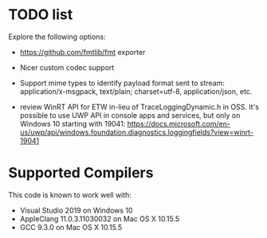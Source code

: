 # TODO list

Explore the following options:

- https://github.com/fmtlib/fmt exporter

- Nicer custom codec support

- Support mime types to identify payload format sent to stream: application/x-msgpack, text/plain; charset=utf-8, application/json, etc.

- review WinRT API for ETW in-lieu of TraceLoggingDynamic.h in OSS.
  It's possible to use UWP API in console apps and services, but only on Windows 10 starting with 19041:
  https://docs.microsoft.com/en-us/uwp/api/windows.foundation.diagnostics.loggingfields?view=winrt-19041

# Supported Compilers

This code is known to work well with:
- Visual Studio 2019 on Windows 10
- AppleClang 11.0.3.11030032 on Mac OS X 10.15.5
- GCC 9.3.0 on Mac OS X 10.15.5
